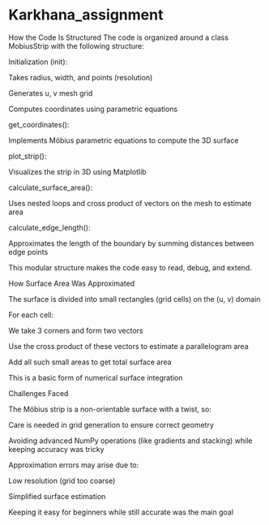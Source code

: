 # Karkhana_assignment

How the Code Is Structured 
The code is organized around a class MobiusStrip with the following structure:

Initialization (init):

Takes radius, width, and points (resolution)

Generates u, v mesh grid

Computes coordinates using parametric equations

get_coordinates():

Implements Möbius parametric equations to compute the 3D surface

plot_strip():

Visualizes the strip in 3D using Matplotlib

calculate_surface_area():

Uses nested loops and cross product of vectors on the mesh to estimate area

calculate_edge_length():

Approximates the length of the boundary by summing distances between edge points

This modular structure makes the code easy to read, debug, and extend.

How Surface Area Was Approximated

The surface is divided into small rectangles (grid cells) on the (u, v) domain

For each cell:

We take 3 corners and form two vectors

Use the cross product of these vectors to estimate a parallelogram area

Add all such small areas to get total surface area

This is a basic form of numerical surface integration

Challenges Faced

The Möbius strip is a non-orientable surface with a twist, so:

Care is needed in grid generation to ensure correct geometry

Avoiding advanced NumPy operations (like gradients and stacking) while keeping accuracy was tricky

Approximation errors may arise due to:

Low resolution (grid too coarse)

Simplified surface estimation

Keeping it easy for beginners while still accurate was the main goal
